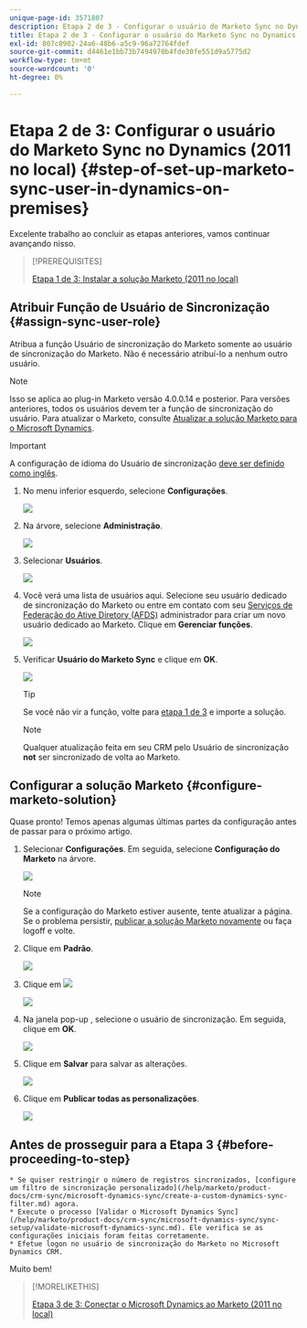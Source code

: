 ```yaml
---
unique-page-id: 3571807
description: Etapa 2 de 3 - Configurar o usuário do Marketo Sync no Dynamics (2011 no local) - Documentos do Marketo - Documentação do produto
title: Etapa 2 de 3 - Configurar o usuário do Marketo Sync no Dynamics (2011 no local)
exl-id: 807c8902-24a6-48b6-a5c9-96a72764fdef
source-git-commit: d4461e1bb73b7494970b4fde30fe551d9a5775d2
workflow-type: tm+mt
source-wordcount: '0'
ht-degree: 0%

---
```


# Etapa 2 de 3: Configurar o usuário do Marketo Sync no Dynamics (2011 no local) {#step-of-set-up-marketo-sync-user-in-dynamics-on-premises}

Excelente trabalho ao concluir as etapas anteriores, vamos continuar avançando nisso.

>[!PREREQUISITES]
>
>[Etapa 1 de 3: Instalar a solução Marketo (2011 no local)](/help/marketo/product-docs/crm-sync/microsoft-dynamics-sync/sync-setup/connecting-to-legacy-versions/step-1-of-3-install-2011.md)

## Atribuir Função de Usuário de Sincronização {#assign-sync-user-role}

Atribua a função Usuário de sincronização do Marketo somente ao usuário de sincronização do Marketo. Não é necessário atribuí-lo a nenhum outro usuário.

>[!NOTE]
>
>Isso se aplica ao plug-in Marketo versão 4.0.0.14 e posterior. Para versões anteriores, todos os usuários devem ter a função de sincronização do usuário. Para atualizar o Marketo, consulte [Atualizar a solução Marketo para o Microsoft Dynamics](/help/marketo/product-docs/crm-sync/microsoft-dynamics-sync/sync-setup/update-the-marketo-solution-for-microsoft-dynamics.md).

>[!IMPORTANT]
>
>A configuração de idioma do Usuário de sincronização [deve ser definido como inglês](https://portal.dynamics365support.com/knowledgebase/article/KA-01201/en-us).

1. No menu inferior esquerdo, selecione **Configurações**.

   ![](assets/image2015-4-2-14-3a2-3a40.png)

1. Na árvore, selecione **Administração**.

   ![](assets/image2015-4-2-14-3a3-3a30.png)

1. Selecionar **Usuários**.

   ![](assets/image2015-4-2-14-3a4-3a37.png)

1. Você verá uma lista de usuários aqui. Selecione seu usuário dedicado de sincronização do Marketo ou entre em contato com seu [Serviços de Federação do Ative Diretory (AFDS)](https://msdn.microsoft.com/en-us/library/bb897402.aspx) administrador para criar um novo usuário dedicado ao Marketo. Clique em **Gerenciar funções**.

   ![](assets/image2015-4-2-14-3a11-3a7.png)

1. Verificar **Usuário do Marketo Sync** e clique em **OK**.

   ![](assets/image2015-4-2-14-3a15-3a0.png)

   >[!TIP]
   >
   >Se você não vir a função, volte para [etapa 1 de 3](/help/marketo/product-docs/crm-sync/microsoft-dynamics-sync/sync-setup/connecting-to-legacy-versions/step-1-of-3-install-2011.md) e importe a solução.

   >[!NOTE]
   >
   >Qualquer atualização feita em seu CRM pelo Usuário de sincronização **not** ser sincronizado de volta ao Marketo.

## Configurar a solução Marketo {#configure-marketo-solution}

Quase pronto! Temos apenas algumas últimas partes da configuração antes de passar para o próximo artigo.

1. Selecionar **Configurações**. Em seguida, selecione **Configuração do Marketo** na árvore.

   ![](assets/image2015-4-2-14-3a20-3a51.png)

   >[!NOTE]
   >
   >Se a configuração do Marketo estiver ausente, tente atualizar a página. Se o problema persistir, [publicar a solução Marketo novamente](/help/marketo/product-docs/crm-sync/microsoft-dynamics-sync/sync-setup/connecting-to-legacy-versions/step-1-of-3-install-2011.md) ou faça logoff e volte.

1. Clique em **Padrão**.

   ![](assets/image2015-4-2-14-3a27-3a30.png)

1. Clique em ![](assets/image2015-4-2-14-3a29-3a1.png)

   ![](assets/image2015-4-2-14-3a28-3a40.png)

1. Na janela pop-up , selecione o usuário de sincronização. Em seguida, clique em **OK**.

   ![](assets/image2015-4-2-14-3a32-3a43.png)

1. Clique em **Salvar** para salvar as alterações.

   ![](assets/image2015-4-2-14-3a34-3a15.png)

1. Clique em **Publicar todas as personalizações**.

   ![](assets/publish-all-customizations1.png)

## Antes de prosseguir para a Etapa 3 {#before-proceeding-to-step}

    * Se quiser restringir o número de registros sincronizados, [configure um filtro de sincronização personalizado](/help/marketo/product-docs/crm-sync/microsoft-dynamics-sync/create-a-custom-dynamics-sync-filter.md) agora.
    * Execute o processo [Validar o Microsoft Dynamics Sync](/help/marketo/product-docs/crm-sync/microsoft-dynamics-sync/sync-setup/validate-microsoft-dynamics-sync.md). Ele verifica se as configurações iniciais foram feitas corretamente.
    * Efetue logon no usuário de sincronização do Marketo no Microsoft Dynamics CRM.

Muito bem!

>[!MORELIKETHIS]
>
>[Etapa 3 de 3: Conectar o Microsoft Dynamics ao Marketo (2011 no local)](/help/marketo/product-docs/crm-sync/microsoft-dynamics-sync/sync-setup/connecting-to-legacy-versions/step-3-of-3-connect.md)
